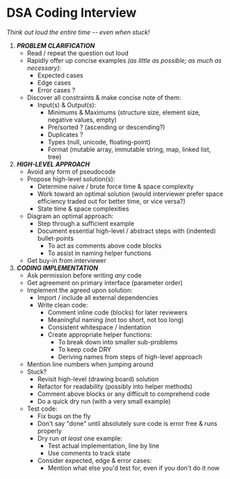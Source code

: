 DSA Coding Interview
====================

_Think out loud the entire time -- even when stuck!_


1. __*PROBLEM CLARIFICATION*__
   * Read / repeat the question out loud
   * Rapidly offer up concise examples _(as little as possible; as much as necessary)_:
     - Expected cases
     - Edge cases
     - Error cases ?
   * Discover all constraints & make concise note of them:
     - Input(s) & Output(s):
       - Minimums & Maximums (structure size, element size, negative values, empty)
       - Pre/sorted ? (ascending or descending?)
       - Duplicates ?
       - Types (null, unicode, floating-point)
       - Format (mutable array, immutable string, map, linked list, tree)
2. __*HIGH-LEVEL APPROACH*__
   * Avoid any form of pseudocode
   * Propose high-level solution(s):
     - Determine naive / brute force time & space complexity
     - Work toward an optimal solution (would interviewer prefer space efficiency traded out for better time, or vice versa?)
     - State time & space complexities
   * Diagram an optimal approach:
     - Step through a sufficient example
     - Document essential high-level / abstract steps with (indented) bullet-points
       - To act as comments above code blocks
       - To assist in naming helper functions
   * Get buy-in from interviewer
4. __*CODING IMPLEMENTATION*__
   * Ask permission before writing _any_ code
   * Get agreement on primary interface (parameter order)
   * Implement the agreed upon solution:
     - Import / include all external dependencies
     - Write clean code:
       - Comment inline code (blocks) for later reviewers
       - Meaningful naming (not too short, not too long)
       - Consistent whitespace / indentation
       - Create appropriate helper functions:
         - To break down into smaller sub-problems
         - To keep code DRY
         - Deriving names from steps of high-level approach
   * Mention line numbers when jumping around
   * Stuck?
     - Revisit high-level (drawing board) solution
     - Refactor for readability (possibly into helper methods)
     - Comment above blocks or any difficult to comprehend code
     - Do a quick dry run (with a very small example)
   * Test code:
     - Fix bugs on the fly
     - Don't say "done" until absolutely sure code is error free & runs properly
     - Dry run _at least_ one example:
       - Test actual implementation, line by line
       - Use comments to track state
     - Consider expected, edge & error cases:
       - Mention what else you'd test for, even if you don't do it now
